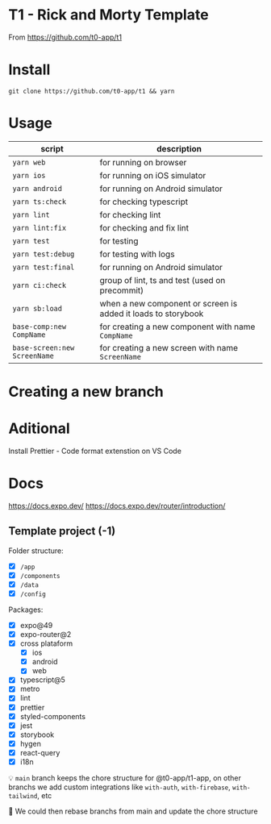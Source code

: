 # T1 - Rick and Morty Template

From https://github.com/t0-app/t1

# Install

`git clone https://github.com/t0-app/t1 && yarn`

# Usage

| script                       | description                                                   |
| ---------------------------- | ------------------------------------------------------------- |
| `yarn web`                   | for running on browser                                        |
| `yarn ios`                   | for running on iOS simulator                                  |
| `yarn android`               | for running on Android simulator                              |
| `yarn ts:check`              | for checking typescript                                       |
| `yarn lint`                  | for checking lint                                             |
| `yarn lint:fix`              | for checking and fix lint                                     |
| `yarn test`                  | for testing                                                   |
| `yarn test:debug`            | for testing with logs                                         |
| `yarn test:final`            | for running on Android simulator                              |
| `yarn ci:check`              | group of lint, ts and test (used on precommit)                |
| `yarn sb:load`               | when a new component or screen is added it loads to storybook |
| `base-comp:new CompName`     | for creating a new component with name `CompName`             |
| `base-screen:new ScreenName` | for creating a new screen with name `ScreenName`              |

# Creating a new branch

# Aditional

Install Prettier - Code format extenstion on VS Code

# Docs

https://docs.expo.dev/
https://docs.expo.dev/router/introduction/

## Template project (-1)

Folder structure:

- [x] `/app`
- [x] `/components`
- [x] `/data`
- [x] `/config`

Packages:

- [x] expo@49
- [x] expo-router@2
- [x] cross plataform
  - [x] ios
  - [x] android
  - [x] web
- [x] typescript@5
- [x] metro
- [x] lint
- [x] prettier
- [x] styled-components
- [x] jest
- [x] storybook
- [x] hygen
- [x] react-query
- [x] i18n

:bulb: `main` branch keeps the chore structure for @t0-app/t1-app, on other branchs we add custom integrations like `with-auth`, `with-firebase`, `with-tailwind`, etc

:thinking: We could then rebase branchs from main and update the chore structure
